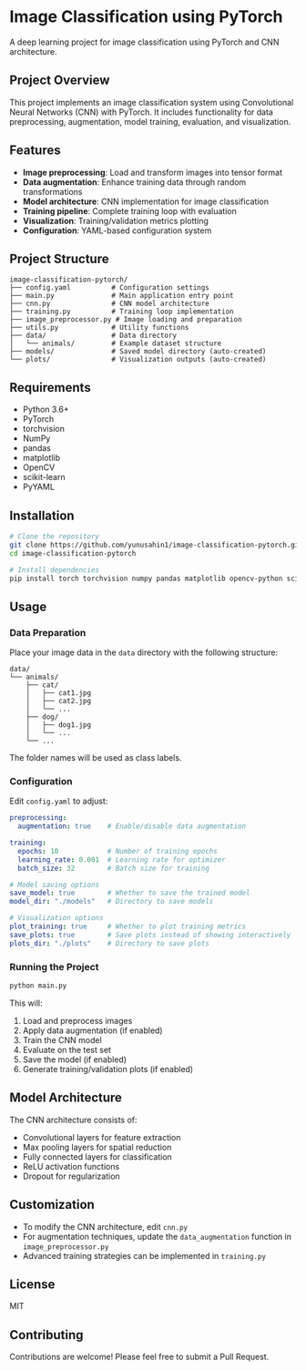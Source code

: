# Image Classification using PyTorch

A deep learning project for image classification using PyTorch and CNN architecture.

## Project Overview

This project implements an image classification system using Convolutional Neural Networks (CNN) with PyTorch. It includes functionality for data preprocessing, augmentation, model training, evaluation, and visualization.

## Features

- **Image preprocessing**: Load and transform images into tensor format
- **Data augmentation**: Enhance training data through random transformations
- **Model architecture**: CNN implementation for image classification
- **Training pipeline**: Complete training loop with evaluation
- **Visualization**: Training/validation metrics plotting
- **Configuration**: YAML-based configuration system

## Project Structure

```
image-classification-pytorch/
├── config.yaml          # Configuration settings
├── main.py              # Main application entry point
├── cnn.py               # CNN model architecture
├── training.py          # Training loop implementation
├── image_preprocessor.py # Image loading and preparation
├── utils.py             # Utility functions
├── data/                # Data directory
│   └── animals/         # Example dataset structure
├── models/              # Saved model directory (auto-created)
└── plots/               # Visualization outputs (auto-created)
```

## Requirements

- Python 3.6+
- PyTorch
- torchvision
- NumPy
- pandas
- matplotlib
- OpenCV
- scikit-learn
- PyYAML

## Installation

```bash
# Clone the repository
git clone https://github.com/yunusahin1/image-classification-pytorch.git
cd image-classification-pytorch

# Install dependencies
pip install torch torchvision numpy pandas matplotlib opencv-python scikit-learn pyyaml
```

## Usage

### Data Preparation

Place your image data in the `data` directory with the following structure:

```
data/
└── animals/
    ├── cat/
    │   ├── cat1.jpg
    │   ├── cat2.jpg
    │   └── ...
    ├── dog/
    │   ├── dog1.jpg
    │   └── ...
    └── ...
```

The folder names will be used as class labels.

### Configuration

Edit `config.yaml` to adjust:

```yaml
preprocessing:
  augmentation: true    # Enable/disable data augmentation

training:
  epochs: 10            # Number of training epochs
  learning_rate: 0.001  # Learning rate for optimizer
  batch_size: 32        # Batch size for training

# Model saving options
save_model: true        # Whether to save the trained model
model_dir: "./models"   # Directory to save models

# Visualization options
plot_training: true     # Whether to plot training metrics
save_plots: true        # Save plots instead of showing interactively
plots_dir: "./plots"    # Directory to save plots
```

### Running the Project

```bash
python main.py
```

This will:
1. Load and preprocess images
2. Apply data augmentation (if enabled)
3. Train the CNN model
4. Evaluate on the test set
5. Save the model (if enabled)
6. Generate training/validation plots (if enabled)

## Model Architecture

The CNN architecture consists of:
- Convolutional layers for feature extraction
- Max pooling layers for spatial reduction
- Fully connected layers for classification
- ReLU activation functions
- Dropout for regularization

## Customization

- To modify the CNN architecture, edit `cnn.py`
- For augmentation techniques, update the `data_augmentation` function in `image_preprocessor.py`
- Advanced training strategies can be implemented in `training.py`

## License

MIT

## Contributing

Contributions are welcome! Please feel free to submit a Pull Request.